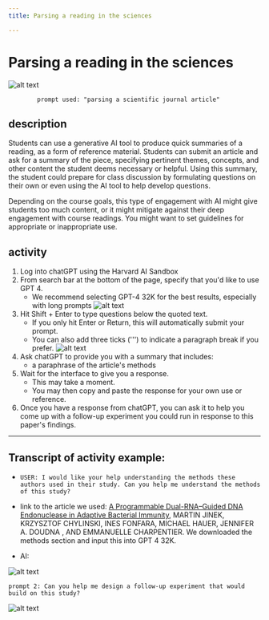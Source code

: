 ```yaml
---
title: Parsing a reading in the sciences

---
```


# Parsing a reading in the sciences

![alt text](https://files.slack.com/files-pri/T0HTW3H0V-F062Z831G9X/elle.l.studio_parsing_scientific_journal.png?pub_secret=84eb415143)


            prompt used: "parsing a scientific journal article"
            
## description
Students can use a generative AI tool to produce quick summaries of a reading, as a form of reference material. Students can submit an article and ask for a summary of the piece, specifying pertinent themes, concepts, and other content the student deems necessary or helpful. Using this summary, the student could prepare for class discussion by formulating questions on their own or even using the AI tool to help develop questions.

Depending on the course goals, this type of engagement with AI might give students too much content, or it might mitigate against their deep engagement with course readings. You might want to set guidelines for appropriate or inappropriate use. 


## activity
1. Log into chatGPT using the Harvard AI Sandbox
2. From search bar at the bottom of the page, specify that you'd like to use GPT 4.
    *  We recommend selecting GPT-4 32K for the best results, especially with long prompts
![alt text](https://files.slack.com/files-pri/T0HTW3H0V-F0612HG51ND/video_to_gif__6_..gif?pub_secret=4e1c91c9ce)
4. Hit Shift + Enter to type questions below the quoted text.
    * If you only hit Enter or Return, this will automatically submit your prompt. 
    * You can also add three ticks (''') to indicate a paragraph break if you prefer.
![alt text](https://files.slack.com/files-pri/T0HTW3H0V-F062KN4LBEJ/video_to_gif_oct_25.gif?pub_secret=cf76c0eb88)
5. Ask chatGPT to provide you with a summary that includes:
    * a paraphrase of the article's methods
6. Wait for the interface to give you a response.
    * This may take a moment. 
    * You may then copy and paste the response for your own use or reference. 
7. Once you have a response from chatGPT, you can ask it to help you come up with a follow-up experiment you could run in response to this paper's findings.

---
## Transcript of activity example: 
* ```USER: I would like your help understanding the methods these authors used in their study. Can you help me understand the methods of this study?```

* link to the article we used: [A Programmable Dual-RNA–Guided DNA Endonuclease in Adaptive Bacterial Immunity](https://www.science.org/doi/10.1126/science.1225829), MARTIN JINEK, KRZYSZTOF CHYLINSKI, INES FONFARA, MICHAEL HAUER, JENNIFER A. DOUDNA , AND EMMANUELLE CHARPENTIER. We downloaded the methods section and input this into GPT 4 32K.  
* AI: 

![alt text](https://files.slack.com/files-pri/T0HTW3H0V-F062ZU61SAJ/screen_shot_2023-10-27_at_3.13.16_pm.png?pub_secret=a49b2b5bc3)

```prompt 2: Can you help me design a follow-up experiment that would build on this study?```

![alt text](https://files.slack.com/files-pri/T0HTW3H0V-F0636F3AC2X/screen_shot_2023-10-27_at_3.14.45_pm.png?pub_secret=9f514dc30e)

